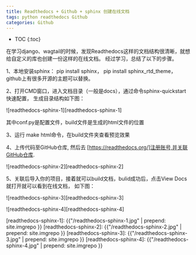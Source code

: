```yaml
---
title: Readthedocs + Github + sphinx 创建在线文档
tags: python readthedocs Github
categories: Github
---
```


* TOC
{:toc}

在学习django、wagtail的时候，发现Readthedocs这样的文档结构很清晰，就想给自定义的库也创建一份这样的在线文档。 经过学习，总结了以下的步骤。

1、本地安装sphinx： pip install sphinx， pip install sphinx_rtd_theme，github上有很多开源的主题可以替换。

2、打开CMD窗口，进入文档目录（一般是docs），通过命令sphinx-quickstart快速配置， 生成目录结构如下图：

![readthedocs-sphinx-1][readthedocs-sphinx-1]

其中conf.py是配置文件，build文件是生成的html文件的位置

3、运行 make html命令，在build文件夹查看预览效果

4、上传代码至GitHub仓库, 然后去 [https://readthedocs.org/]注册账号,并关联GitHub仓库.

![readthedocs-sphinx-2][readthedocs-sphinx-2]

5、关联后导入你的项目，接着就可以build文档，bulid成功后，点击View Docs就打开就可以看到在线文档， 如下图： 

![readthedocs-sphinx-3][readthedocs-sphinx-3]


![readthedocs-sphinx-4][readthedocs-sphinx-4]

[https://readthedocs.org/]: https://readthedocs.org/

[readthedocs-sphinx-1]: {{"/readthedocs-sphinx-1.jpg" | prepend: site.imgrepo }}
[readthedocs-sphinx-2]: {{"/readthedocs-sphinx-2.jpg" | prepend: site.imgrepo }}
[readthedocs-sphinx-3]: {{"/readthedocs-sphinx-3.jpg" | prepend: site.imgrepo }}
[readthedocs-sphinx-4]: {{"/readthedocs-sphinx-4.jpg" | prepend: site.imgrepo }}
